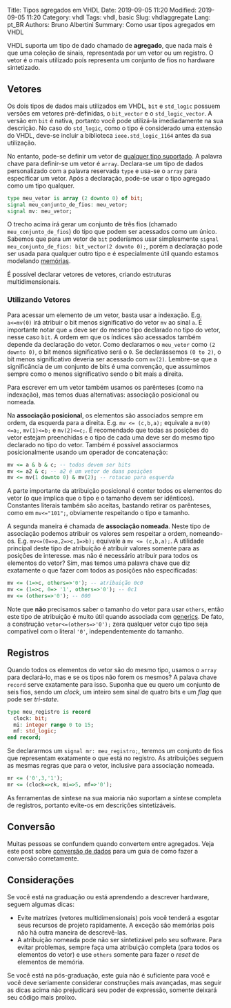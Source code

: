 Title: Tipos agregados em VHDL
Date: 2019-09-05 11:20
Modified: 2019-09-05 11:20
Category: vhdl
Tags: vhdl, basic
Slug: vhdlaggregate
Lang: pt_BR
Authors: Bruno Albertini
Summary: Como usar tipos agregados em VHDL

VHDL suporta um tipo de dado chamado de **agregado**, que nada mais é que uma coleção de sinais, representada por um vetor ou um registro. O vetor é o mais utilizado pois representa um conjunto de fios no hardware sintetizado.

## Vetores

Os dois tipos de dados mais utilizados em VHDL, `bit` e `std_logic` possuem versões em vetores pré-definidas, o `bit_vector` e o `std_logic_vector`. A versão em `bit` é nativa, portanto você pode utilizá-la imediadamente na sua descrição. No caso do `std_logic`, como o tipo é considerado uma extensão do VHDL, deve-se incluir a biblioteca `ieee.std_logic_1164` antes da sua utilização.

No entanto, pode-se definir um vetor de [qualquer tipo suportado]({filename}tiposdedadosbasicos.md). A palavra chave para definir-se um vetor é `array`. Declara-se um tipo de dados personalizado com a palavra reservada `type` e usa-se o `array` para especificar um vetor. Após a declaração, pode-se usar o tipo agregado como um tipo qualquer.

```vhdl
type meu_vetor is array (2 downto 0) of bit;
signal meu_conjunto_de_fios: meu_vetor;
signal mv: meu_vetor;
```

O trecho acima irá gerar um conjunto de três fios (chamado `meu_conjunto_de_fios`) do tipo que podem ser acessados como um único. Sabemos que para um vetor de `bit` poderíamos usar simplesmente `signal meu_conjunto_de_fios: bit_vector(2 downto 0);`, porém a declaração pode ser usada para qualquer outro tipo e é especialmente útil quando estamos modelando [memórias]({filename}memory.md).

É possível declarar vetores de vetores, criando estruturas multidimensionais.


### Utilizando Vetores
Para acessar um elemento de um vetor, basta usar a indexação. E.g. `a<=mv(0)` irá atribuir o bit menos significativo do vetor `mv` ao sinal `a`. É importante notar que `a` deve ser do mesmo tipo declarado no tipo do vetor, nesse caso `bit`. A ordem em que os índices são acessados também depende da declaração do vetor. Como declaramos o `meu_vetor` como `(2 downto 0)`, o bit menos significativo será o `0`. Se declarássemos `(0 to 2)`, o bit menos significativo deveria ser acessado com `mv(2)`. Lembre-se que a significância de um conjunto de bits é uma convenção, que assumimos sempre como o menos significativo sendo o bit mais a direita.

Para escrever em um vetor também usamos os parênteses (como na indexação), mas temos duas alternativas: associação posicional ou nomeada.

Na **associação posicional**, os elementos são associados sempre em ordem, da esquerda para a direita. E.g. `mv <= (c,b,a);` equivale a `mv(0)<=a;`, `mv(1)<=b;` e `mv(2)<=c;`. É recomendado que todas as posições do vetor estejam preenchidas e o tipo de cada uma deve ser do mesmo tipo declarado no tipo do vetor. Também é possível associarmos posicionalmente usando um operador de concatenação:

```vhdl
mv <= a & b & c; -- todos devem ser bits
mv <= a2 & c; -- a2 é um vetor de duas posições
mv <= mv(1 downto 0) & mv(2); -- rotacao para esquerda
```

A parte importante da atribuição posicional é conter todos os elementos do vetor (o que implica que o tipo e o tamanho devem ser idênticos). Constantes literais também são aceitas, bastando retirar os parênteses, como em `mv<="101";`, obviamente respeitando o tipo e tamanho.

A segunda maneira é chamada de **associação nomeada**. Neste tipo de associação podemos atribuir os valores sem respeitar a ordem, nomeando-os. E.g. `mv<=(0=>a,2=>c,1=>b);` equivale a `mv <= (c,b,a);`. A utilidade principal deste tipo de atribuição é atribuir valores somente para as posições de interesse. mas não é necessário atribuir para todos os elementos do vetor? Sim, mas temos uma palavra chave que diz exatamente o que fazer com todos as posições não especificadas:
```vhdl
mv <= (1=>c, others=>'0'); -- atribuição 0c0
mv <= (1=>c, 0=> '1', others=>'0'); -- 0c1
mv <= (others=>'0'); -- 000
```

Note que **não** precisamos saber o tamanho do vetor para usar `others`, então este tipo de atribuição é muito útil quando associada com [generics]({filename}generic.md). De fato, a construção `vetor<=(others=>'0');` zera qualquer vetor cujo tipo seja compatível com o literal `'0'`, independentemente do tamanho.

## Registros
Quando todos os elementos do vetor são do mesmo tipo, usamos o `array` para declará-lo, mas e se os tipos não forem os mesmos? A palava chave `record` serve exatamente para isso. Suponha que eu quero um conjunto de seis fios, sendo um _clock_, um inteiro sem sinal de quatro bits e um _flag_ que pode ser _tri-state_.
```vhdl
type meu_registro is record
  clock: bit;
  mi: integer range 0 to 15;
  mf: std_logic;
end record;
```
Se declararmos um `signal mr: meu_registro;`, teremos um conjunto de fios que representam exatamente o que está no registro. As atribuições seguem as mesmas regras que para o vetor, inclusive para associação nomeada.
```vhdl
mr <= ('0',3,'1');
mr <= (clock=>ck, mi=>5, mf=>'0');
```

As ferramentas de síntese na sua maioria não suportam a síntese completa de registros, portanto evite-os em descrições sintetizáveis.

## Conversão
Muitas pessoas se confundem quando convertem entre agregados. Veja este post sobre [conversão de dados]({filename}conversion.md) para um guia de como fazer a conversão corretamente.


## Considerações
Se você está na graduação ou está aprendendo a descrever hardware, seguem algumas dicas:

  * Evite matrizes (vetores multidimensionais) pois você tenderá a esgotar seus recursos de projeto rapidamente. A exceção são memórias pois não há outra maneira de descrevê-las.
  * A atribuição nomeada pode não ser sintetizável pelo seu software. Para evitar problemas, sempre faça uma atribuição completa (para todos os elementos do vetor) e use `others` somente para fazer o _reset_ de elementos de memória.

Se você está na pós-graduação, este guia não é suficiente para você e você deve seriamente considerar construções mais avançadas, mas seguir as dicas acima não prejudicará seu poder de expressão, somente deixará seu código mais prolixo.

